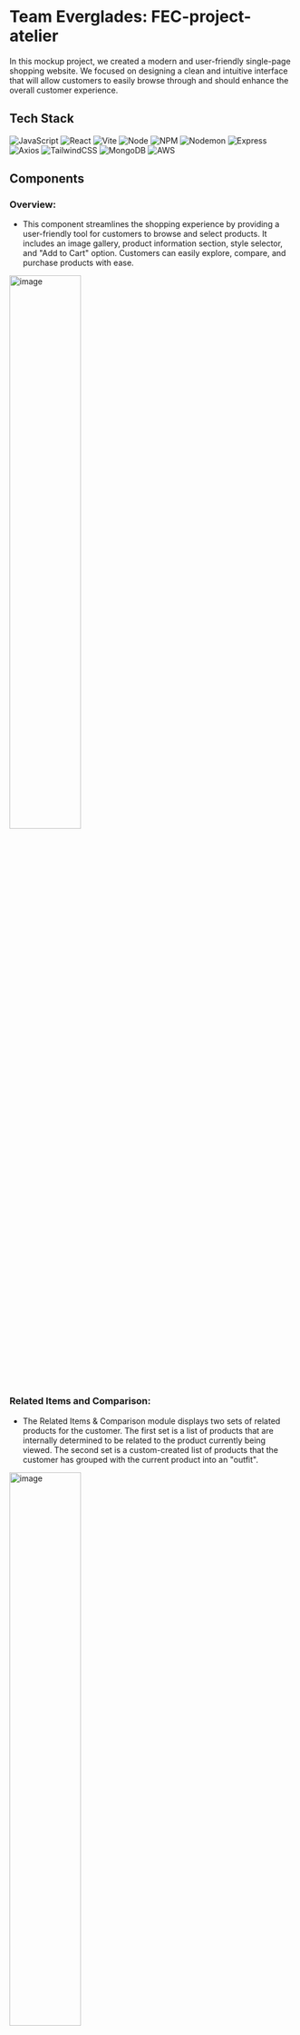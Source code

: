 # Team Everglades: FEC-project-atelier

In this mockup project, we created a modern and user-friendly single-page shopping website. We focused on designing a clean and intuitive interface that will allow customers to easily browse through and should enhance the overall customer experience.

## Tech Stack

![JavaScript](https://img.shields.io/badge/JavaScript-F7DF1E?style=for-the-badge&logo=javascript&logoColor=black)
![React](https://img.shields.io/badge/-React-61DAFB?logo=react&logoColor=white&style=for-the-badge)
![Vite](https://img.shields.io/badge/vite-%23646CFF.svg?style=for-the-badge&logo=vite&logoColor=white)
![Node](https://img.shields.io/badge/-Node-9ACD32?logo=node.js&logoColor=white&style=for-the-badge)
![NPM](https://img.shields.io/badge/NPM-%23CB3837.svg?style=for-the-badge&logo=npm&logoColor=white)
![Nodemon](https://img.shields.io/badge/NODEMON-%23323330.svg?style=for-the-badge&logo=nodemon&logoColor=%BBDEAD)
![Express](https://img.shields.io/badge/-Express-DCDCDC?logo=express&logoColor=black&style=for-the-badge)
![Axios](https://img.shields.io/badge/-Axios-671ddf?logo=axios&logoColor=black&style=for-the-badge)
![TailwindCSS](https://img.shields.io/badge/tailwindcss-%2338B2AC.svg?style=for-the-badge&logo=tailwind-css&logoColor=white)
![MongoDB](https://img.shields.io/badge/MongoDB-%234ea94b.svg?style=for-the-badge&logo=mongodb&logoColor=white)
![AWS](https://img.shields.io/badge/AWS-%23FF9900.svg?style=for-the-badge&logo=amazon-aws&logoColor=white)

## Components

### Overview:
- This component streamlines the shopping experience by providing a user-friendly tool for customers to browse and select products. It includes an image gallery, product information section, style selector, and "Add to Cart" option. Customers can easily explore, compare, and purchase products with ease.

<img src="https://i.imgur.com/PdMy3C1.png" alt="image" style="width: 50%;">

### Related Items and Comparison:
- The Related Items & Comparison module displays two sets of related products for the customer. The first set is a list of products that are internally determined to be related to the product currently being viewed. The second set is a custom-created list of products that the customer has grouped with the current product into an "outfit".

<img src="https://i.imgur.com/nhvCtsk.png" alt="image" style="width: 50%;">

### Questions and Answers:
- The Questions & Answers module enhances the customer experience by allowing them to view, search, ask, and answer questions related to the product they have selected.

<img src="https://i.imgur.com/iCIvSTy.png" alt="image" style="width: 50%;">

### Ratings and Reviews:
- The Ratings & Reviews module allows customers to view and submit reviews for the product they have selected. This component includes the ability to write new reviews, view reviews in a list, sort reviews, see rating and product breakdowns. All reviews are saved per product, and styles or variations of the product are not accounted for within the module.

<img src="https://i.imgur.com/1HTRF5m.png" alt="image" style="width: 50%;">

## Installation & Use
1. Clone repo.
```
git clone https://github.com/Team-Everglades/project-atelier.git
```
2. Install node and dependancies.
```
npm install
```
3. Run server and react server.
```
npm run dev
```
4. Setup .env and config files.

5. And lastly, enjoy browsing!

## Contributors

<a href="https://github.com/Team-Everglades/project-atelier/graphs/contributors">
  <img src="https://contrib.rocks/image?repo=Team-Everglades/project-atelier" />
</a>
